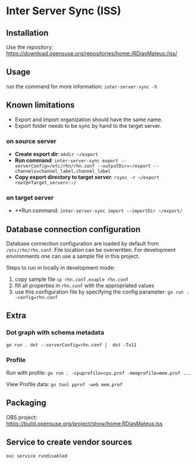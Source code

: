 # Inter Server Sync (ISS)

## Installation
Use the repository: https://download.opensuse.org/repositories/home:/RDiasMateus:/iss/

## Usage
run the command for more information:
`inter-server-sync -h`

## Known limitations 
- Export and import organization should have the same name.
- Export folder needs to be sync by hand to the target server.

### on source server
- **Create export dir**: `mkdir ~/export`
- **Run command**: `inter-server-sync export --serverConfig=/etc/rhn/rhn.conf --outputDir=~/export --channels=channel_label,channel_label`
- **Copy export directory to target server**: `rsync -r ~/export root@<Target_server>:~/`

### on target server
- **Run command: `inter-server-sync import --importDir ~/export/`

## Database connection configuration

Database connection configuration are loaded by default from `/etc/rhn/rhn.conf`.
File location can be overwritten.
For development environments one can use a sample file in this project.

Steps to run in locally in development mode:
1. copy sample file `cp rhn.conf.exaple rhn.conf`
2. fill all properties in `rhn.conf` with the appropriated values
3. use this configuration file by specifying the config parameter: `go run . -config=rhn.conf`

## Extra

### Dot graph with schema metadata

`go run . dot --serverConfig=rhn.conf |  dot -Tx11`

### Profile
Run with profile: `go run . -cpuprofile=cpu.prof -memprofile=mem.prof ...`

View Profile data: `go tool pprof -web mem.prof`

## Packaging

OBS project: https://build.opensuse.org/project/show/home:RDiasMateus:iss

## Service to create vendor sources
`osc service rundisabled`
